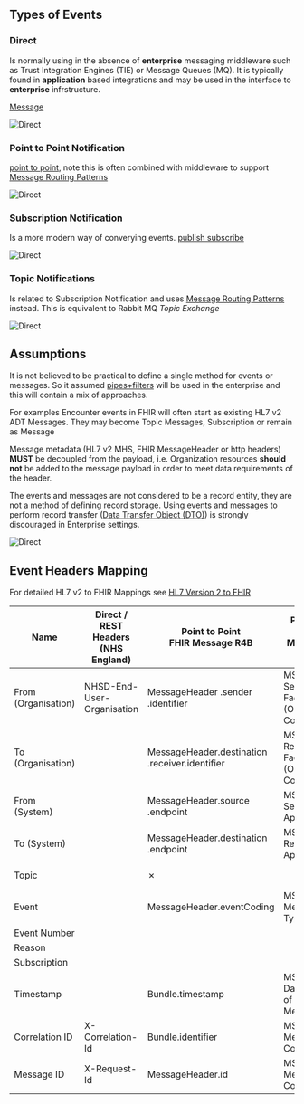 
## Types of Events

### Direct

Is normally using in the absence of **enterprise** messaging middleware such as Trust Integration Engines (TIE) or Message Queues (MQ).
It is typically found in **application** based integrations and may be used in the interface to **enterprise** infrstructure.

[Message](https://www.enterpriseintegrationpatterns.com/patterns/messaging/Message.html)

<img style="max-width: 50%" alt="Direct" src="events-direct.png"/>
<br clear="all"/>

### Point to Point Notification

[point to point](https://www.enterpriseintegrationpatterns.com/patterns/messaging/PointToPointChannel.html), note this is often combined with middleware to support  [Message Routing Patterns](https://www.enterpriseintegrationpatterns.com/patterns/messaging/MessageRoutingIntro.html) 

<img style="max-width: 50%" alt="Direct" src="events-direct.png"/>
<br clear="all"/>

### Subscription Notification

Is a more modern way of converying events.
[publish subscribe](https://www.enterpriseintegrationpatterns.com/patterns/messaging/PublishSubscribeChannel.html)

<img style="max-width: 50%" alt="Direct" src="events-subscription.png"/>
<br clear="all"/>

### Topic Notifications

Is related to Subscription Notification and uses [Message Routing Patterns](https://www.enterpriseintegrationpatterns.com/patterns/messaging/MessageRoutingIntro.html) instead.
This is equivalent to Rabbit MQ *Topic Exchange*

<img style="max-width: 50%" alt="Direct" src="events-topic.png"/>
<br clear="all"/>

## Assumptions

It is not believed to be practical to define a single method for events or messages. So it assumed [pipes+filters](https://www.enterpriseintegrationpatterns.com/patterns/messaging/PipesAndFilters.html) will be used in the enterprise and this will contain a mix of approaches.

For examples Encounter events in FHIR will often start as existing HL7 v2 ADT Messages. They may become Topic Messages, Subscription or remain as Message

Message metadata (HL7 v2 MHS, FHIR MessageHeader or http headers) **MUST** be decoupled from the payload, i.e. Organization resources **should not** be added to the message payload in order to meet data requirements of the header.

The events and messages are not considered to be a record entity, they are not a method of defining record storage. Using events and messages to perform record transfer ([Data Transfer Object (DTO)](https://martinfowler.com/eaaCatalog/dataTransferObject.html)) is strongly discouraged in Enterprise settings.

<img style="max-width: 50%" alt="Direct" src="events-pipes.png"/>
<br clear="all"/>

## Event Headers Mapping

For detailed HL7 v2 to FHIR Mappings see [HL7 Version 2 to FHIR](https://build.fhir.org/ig/HL7/v2-to-fhir/ConceptMap-segment-msh-to-messageheader.html)

| Name                | Direct / REST Headers (NHS England) | Point to Point <br/> FHIR Message R4B      | Point to Point <br/> MSH HL7 v2     | Topic Notification <br/>  FHIR Message R4B   | Subscription Notification <br/>FHIR Subscription R4B | Point to Point MESH <br/> REST Headers | 
|---------------------|-------------------------------------|--------------------------------------------|-------------------------------------|----------------------------------------------|---------------------------------------------------|----------------------------------------|
| From (Organisation) | NHSD-End-User-Organisation                                    | MessageHeader .sender .identifier          | MSH-4 Sending Facility (ODS Code)   | MessageHeader.sender .identifier             |                                                   |                                        |           
| To (Organisation)   |           | MessageHeader.destination .receiver.identifier | MSH-6 Receiving Facility (ODS Code) | MessageHeader.destination .receiver.identifier |                                                   |                                        |           
| From (System)       |                                     | MessageHeader.source .endpoint             | MSH-3 Sending Application           | MessageHeader.source .endpoint               |                                                   | mex-from                               |
| To (System)         |                                     | MessageHeader.destination .endpoint        | MSH-5 Receiving Application         | MessageHeader.destination .endpoint          |                                                   | mex-to                                 |
| Topic               |                                     | &#10007;                                   |                                     | eventUri (SubscriptionTopic)                 | SubscriptionStatus.topic                          |                                        |           
| Event               |                                     | MessageHeader.eventCoding                  | MSH-9 Message Type                  | &#10007;                                     |                                                   | mex-workflowid                         |
| Event Number        |                                     |                                            |                                     |                                              | SubscriptionStatus.notificationEvent              |                                        |
| Reason              |                                     |                                            |                                     |                                              |                                                   |                                        |
| Subscription        |                                     |                                            |                                     |                                              | SubscriptionStatus.subscription                   |                                        |
| Timestamp           |                                     | Bundle.timestamp                           | MSH-7 Date/Time of Message          | Bundle .timestamp                            | SubscriptionStatus.notificationEvent .timestampe  |                                        |
| Correlation ID      | X-Correlation-Id                    | Bundle.identifier                          | MSH-10 Message Control ID           | Bundle .identifier                           |                                                   | mex-localid                            |
| Message ID          | X-Request-Id                        | MessageHeader.id                           | MSH-10 Message Control ID           | MessageHeader .id                            |                                                   | mex-messageid                          |
 
